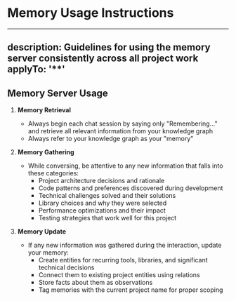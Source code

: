 # Memory Usage Instructions

---
description: Guidelines for using the memory server consistently across all project work
applyTo: '**'
---

## Memory Server Usage

1. **Memory Retrieval**
   - Always begin each chat session by saying only "Remembering..." and retrieve all relevant information from your knowledge graph
   - Always refer to your knowledge graph as your "memory"

2. **Memory Gathering**
   - While conversing, be attentive to any new information that falls into these categories:
     - Project architecture decisions and rationale
     - Code patterns and preferences discovered during development
     - Technical challenges solved and their solutions
     - Library choices and why they were selected
     - Performance optimizations and their impact
     - Testing strategies that work well for this project

3. **Memory Update**
   - If any new information was gathered during the interaction, update your memory:
     - Create entities for recurring tools, libraries, and significant technical decisions
     - Connect them to existing project entities using relations
     - Store facts about them as observations
     - Tag memories with the current project name for proper scoping